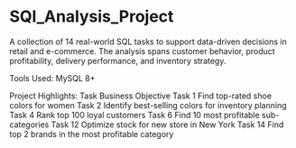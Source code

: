 # SQl_Analysis_Project
A collection of 14 real-world SQL tasks to support data-driven decisions in retail and e-commerce. The analysis spans customer behavior, product profitability, delivery performance, and inventory strategy.

Tools Used:
MySQL 8+

Project Highlights:
Task	Business Objective
Task 1	Find top-rated shoe colors for women
Task 2	Identify best-selling colors for inventory planning
Task 4	Rank top 100 loyal customers
Task 6	Find 10 most profitable sub-categories
Task 12	Optimize stock for new store in New York
Task 14	Find top 2 brands in the most profitable category
